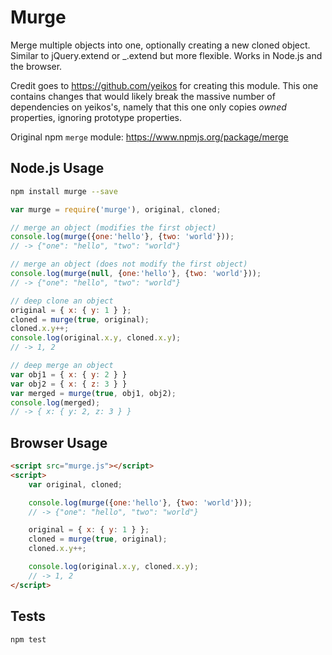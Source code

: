 # Murge

Merge multiple objects into one, optionally creating a new cloned object.
Similar to jQuery.extend or _.extend but more flexible. Works in Node.js
and the browser.

Credit goes to https://github.com/yeikos for creating this module.
This one contains changes that would likely break the massive number
of dependencies on yeikos's, namely that this one only copies *owned*
properties, ignoring prototype properties.

Original npm `merge` module: https://www.npmjs.org/package/merge

## Node.js Usage

```sh
npm install murge --save
```

```js
var murge = require('murge'), original, cloned;

// merge an object (modifies the first object)
console.log(murge({one:'hello'}, {two: 'world'}));
// -> {"one": "hello", "two": "world"}

// merge an object (does not modify the first object)
console.log(murge(null, {one:'hello'}, {two: 'world'}));
// -> {"one": "hello", "two": "world"}

// deep clone an object
original = { x: { y: 1 } };
cloned = murge(true, original);
cloned.x.y++;
console.log(original.x.y, cloned.x.y);
// -> 1, 2

// deep merge an object
var obj1 = { x: { y: 2 } }
var obj2 = { x: { z: 3 } }
var merged = murge(true, obj1, obj2);
console.log(merged);
// -> { x: { y: 2, z: 3 } }
```

## Browser Usage

```html
<script src="murge.js"></script>
<script>
	var original, cloned;

	console.log(murge({one:'hello'}, {two: 'world'}));
	// -> {"one": "hello", "two": "world"}

	original = { x: { y: 1 } };
	cloned = murge(true, original);
	cloned.x.y++;

	console.log(original.x.y, cloned.x.y);
	// -> 1, 2
</script>
```

## Tests

```sh
npm test
```

